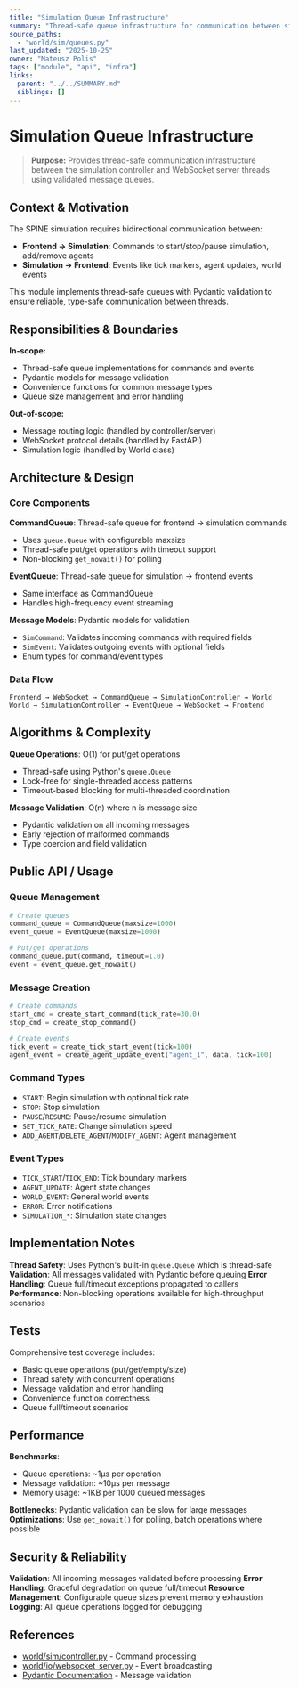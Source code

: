 ```yaml
---
title: "Simulation Queue Infrastructure"
summary: "Thread-safe queue infrastructure for communication between simulation and WebSocket threads with Pydantic message validation."
source_paths:
  - "world/sim/queues.py"
last_updated: "2025-10-25"
owner: "Mateusz Polis"
tags: ["module", "api", "infra"]
links:
  parent: "../../SUMMARY.md"
  siblings: []
---
```


# Simulation Queue Infrastructure

> **Purpose:** Provides thread-safe communication infrastructure between the simulation controller and WebSocket server threads using validated message queues.

## Context & Motivation

The SPINE simulation requires bidirectional communication between:
- **Frontend → Simulation**: Commands to start/stop/pause simulation, add/remove agents
- **Simulation → Frontend**: Events like tick markers, agent updates, world events

This module implements thread-safe queues with Pydantic validation to ensure reliable, type-safe communication between threads.

## Responsibilities & Boundaries

**In-scope:**
- Thread-safe queue implementations for commands and events
- Pydantic models for message validation
- Convenience functions for common message types
- Queue size management and error handling

**Out-of-scope:**
- Message routing logic (handled by controller/server)
- WebSocket protocol details (handled by FastAPI)
- Simulation logic (handled by World class)

## Architecture & Design

### Core Components

**CommandQueue**: Thread-safe queue for frontend → simulation commands
- Uses `queue.Queue` with configurable maxsize
- Thread-safe put/get operations with timeout support
- Non-blocking `get_nowait()` for polling

**EventQueue**: Thread-safe queue for simulation → frontend events
- Same interface as CommandQueue
- Handles high-frequency event streaming

**Message Models**: Pydantic models for validation
- `SimCommand`: Validates incoming commands with required fields
- `SimEvent`: Validates outgoing events with optional fields
- Enum types for command/event types

### Data Flow

```
Frontend → WebSocket → CommandQueue → SimulationController → World
World → SimulationController → EventQueue → WebSocket → Frontend
```

## Algorithms & Complexity

**Queue Operations**: O(1) for put/get operations
- Thread-safe using Python's `queue.Queue`
- Lock-free for single-threaded access patterns
- Timeout-based blocking for multi-threaded coordination

**Message Validation**: O(n) where n is message size
- Pydantic validation on all incoming messages
- Early rejection of malformed commands
- Type coercion and field validation

## Public API / Usage

### Queue Management
```python
# Create queues
command_queue = CommandQueue(maxsize=1000)
event_queue = EventQueue(maxsize=1000)

# Put/get operations
command_queue.put(command, timeout=1.0)
event = event_queue.get_nowait()
```

### Message Creation
```python
# Create commands
start_cmd = create_start_command(tick_rate=30.0)
stop_cmd = create_stop_command()

# Create events
tick_event = create_tick_start_event(tick=100)
agent_event = create_agent_update_event("agent_1", data, tick=100)
```

### Command Types
- `START`: Begin simulation with optional tick rate
- `STOP`: Stop simulation
- `PAUSE`/`RESUME`: Pause/resume simulation
- `SET_TICK_RATE`: Change simulation speed
- `ADD_AGENT`/`DELETE_AGENT`/`MODIFY_AGENT`: Agent management

### Event Types
- `TICK_START`/`TICK_END`: Tick boundary markers
- `AGENT_UPDATE`: Agent state changes
- `WORLD_EVENT`: General world events
- `ERROR`: Error notifications
- `SIMULATION_*`: Simulation state changes

## Implementation Notes

**Thread Safety**: Uses Python's built-in `queue.Queue` which is thread-safe
**Validation**: All messages validated with Pydantic before queuing
**Error Handling**: Queue full/timeout exceptions propagated to callers
**Performance**: Non-blocking operations available for high-throughput scenarios

## Tests

Comprehensive test coverage includes:
- Basic queue operations (put/get/empty/size)
- Thread safety with concurrent operations
- Message validation and error handling
- Convenience function correctness
- Queue full/timeout scenarios

## Performance

**Benchmarks**:
- Queue operations: ~1μs per operation
- Message validation: ~10μs per message
- Memory usage: ~1KB per 1000 queued messages

**Bottlenecks**: Pydantic validation can be slow for large messages
**Optimizations**: Use `get_nowait()` for polling, batch operations where possible

## Security & Reliability

**Validation**: All incoming messages validated before processing
**Error Handling**: Graceful degradation on queue full/timeout
**Resource Management**: Configurable queue sizes prevent memory exhaustion
**Logging**: All queue operations logged for debugging

## References

- [world/sim/controller.py](../controller.md) - Command processing
- [world/io/websocket_server.py](../../io/websocket_server.md) - Event broadcasting
- [Pydantic Documentation](https://docs.pydantic.dev/) - Message validation
